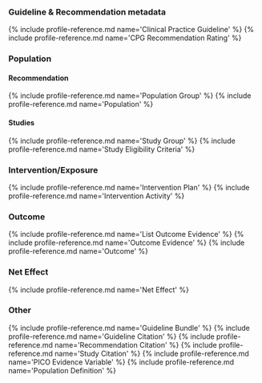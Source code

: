 ### Guideline & Recommendation metadata
{% include profile-reference.md name='Clinical Practice Guideline' %}
{% include profile-reference.md name='CPG Recommendation Rating' %}


### Population
#### Recommendation
{% include profile-reference.md name='Population Group' %}
{% include profile-reference.md name='Population' %}
#### Studies
{% include profile-reference.md name='Study Group' %}
{% include profile-reference.md name='Study Eligibility Criteria' %}

### Intervention/Exposure
{% include profile-reference.md name='Intervention Plan' %}
{% include profile-reference.md name='Intervention Activity' %}

### Outcome
{% include profile-reference.md name='List Outcome Evidence' %}
{% include profile-reference.md name='Outcome Evidence' %}
{% include profile-reference.md name='Outcome' %}

### Net Effect
{% include profile-reference.md name='Net Effect' %}

### Other
{% include profile-reference.md name='Guideline Bundle' %}
{% include profile-reference.md name='Guideline Citation' %}
{% include profile-reference.md name='Recommendation Citation' %}
{% include profile-reference.md name='Study Citation' %}
{% include profile-reference.md name='PICO Evidence Variable' %}
{% include profile-reference.md name='Population Definition' %}
